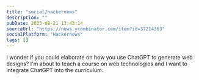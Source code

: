 ```yaml
---
title: "social/hackernews"
description: ""
pubDate: 2023-08-21 13:43:14
sourceUrl: "https://news.ycombinator.com/item?id=37214363"
socialPlatform: "Hackernews"
tags: []
---
```


I wonder if you could elaborate on how you use ChatGPT to generate web designs? I&#x27;m about to teach a course on web technologies and I want to integrate ChatGPT into the curriculum.
